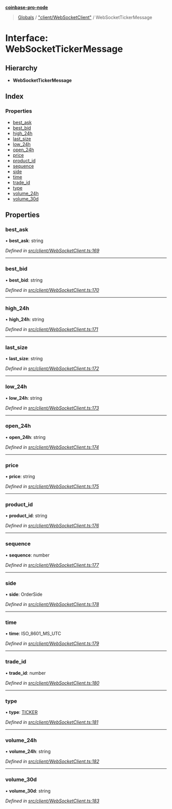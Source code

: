 **[coinbase-pro-node](../README.md)**

> [Globals](../globals.md) / ["client/WebSocketClient"](../modules/_client_websocketclient_.md) / WebSocketTickerMessage

# Interface: WebSocketTickerMessage

## Hierarchy

- **WebSocketTickerMessage**

## Index

### Properties

- [best_ask](_client_websocketclient_.websockettickermessage.md#best_ask)
- [best_bid](_client_websocketclient_.websockettickermessage.md#best_bid)
- [high_24h](_client_websocketclient_.websockettickermessage.md#high_24h)
- [last_size](_client_websocketclient_.websockettickermessage.md#last_size)
- [low_24h](_client_websocketclient_.websockettickermessage.md#low_24h)
- [open_24h](_client_websocketclient_.websockettickermessage.md#open_24h)
- [price](_client_websocketclient_.websockettickermessage.md#price)
- [product_id](_client_websocketclient_.websockettickermessage.md#product_id)
- [sequence](_client_websocketclient_.websockettickermessage.md#sequence)
- [side](_client_websocketclient_.websockettickermessage.md#side)
- [time](_client_websocketclient_.websockettickermessage.md#time)
- [trade_id](_client_websocketclient_.websockettickermessage.md#trade_id)
- [type](_client_websocketclient_.websockettickermessage.md#type)
- [volume_24h](_client_websocketclient_.websockettickermessage.md#volume_24h)
- [volume_30d](_client_websocketclient_.websockettickermessage.md#volume_30d)

## Properties

### best_ask

• **best_ask**: string

_Defined in [src/client/WebSocketClient.ts:169](https://github.com/bennycode/coinbase-pro-node/blob/e6678df/src/client/WebSocketClient.ts#L169)_

---

### best_bid

• **best_bid**: string

_Defined in [src/client/WebSocketClient.ts:170](https://github.com/bennycode/coinbase-pro-node/blob/e6678df/src/client/WebSocketClient.ts#L170)_

---

### high_24h

• **high_24h**: string

_Defined in [src/client/WebSocketClient.ts:171](https://github.com/bennycode/coinbase-pro-node/blob/e6678df/src/client/WebSocketClient.ts#L171)_

---

### last_size

• **last_size**: string

_Defined in [src/client/WebSocketClient.ts:172](https://github.com/bennycode/coinbase-pro-node/blob/e6678df/src/client/WebSocketClient.ts#L172)_

---

### low_24h

• **low_24h**: string

_Defined in [src/client/WebSocketClient.ts:173](https://github.com/bennycode/coinbase-pro-node/blob/e6678df/src/client/WebSocketClient.ts#L173)_

---

### open_24h

• **open_24h**: string

_Defined in [src/client/WebSocketClient.ts:174](https://github.com/bennycode/coinbase-pro-node/blob/e6678df/src/client/WebSocketClient.ts#L174)_

---

### price

• **price**: string

_Defined in [src/client/WebSocketClient.ts:175](https://github.com/bennycode/coinbase-pro-node/blob/e6678df/src/client/WebSocketClient.ts#L175)_

---

### product_id

• **product_id**: string

_Defined in [src/client/WebSocketClient.ts:176](https://github.com/bennycode/coinbase-pro-node/blob/e6678df/src/client/WebSocketClient.ts#L176)_

---

### sequence

• **sequence**: number

_Defined in [src/client/WebSocketClient.ts:177](https://github.com/bennycode/coinbase-pro-node/blob/e6678df/src/client/WebSocketClient.ts#L177)_

---

### side

• **side**: OrderSide

_Defined in [src/client/WebSocketClient.ts:178](https://github.com/bennycode/coinbase-pro-node/blob/e6678df/src/client/WebSocketClient.ts#L178)_

---

### time

• **time**: ISO_8601_MS_UTC

_Defined in [src/client/WebSocketClient.ts:179](https://github.com/bennycode/coinbase-pro-node/blob/e6678df/src/client/WebSocketClient.ts#L179)_

---

### trade_id

• **trade_id**: number

_Defined in [src/client/WebSocketClient.ts:180](https://github.com/bennycode/coinbase-pro-node/blob/e6678df/src/client/WebSocketClient.ts#L180)_

---

### type

• **type**: [TICKER](../enums/_client_websocketclient_.websocketresponsetype.md#ticker)

_Defined in [src/client/WebSocketClient.ts:181](https://github.com/bennycode/coinbase-pro-node/blob/e6678df/src/client/WebSocketClient.ts#L181)_

---

### volume_24h

• **volume_24h**: string

_Defined in [src/client/WebSocketClient.ts:182](https://github.com/bennycode/coinbase-pro-node/blob/e6678df/src/client/WebSocketClient.ts#L182)_

---

### volume_30d

• **volume_30d**: string

_Defined in [src/client/WebSocketClient.ts:183](https://github.com/bennycode/coinbase-pro-node/blob/e6678df/src/client/WebSocketClient.ts#L183)_
